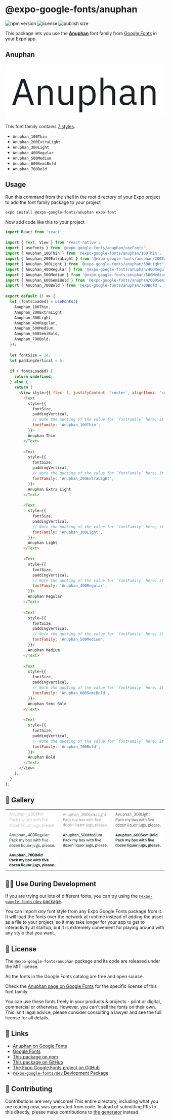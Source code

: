 # @expo-google-fonts/anuphan

![npm version](https://flat.badgen.net/npm/v/@expo-google-fonts/anuphan)
![license](https://flat.badgen.net/github/license/expo/google-fonts)
![publish size](https://flat.badgen.net/packagephobia/install/@expo-google-fonts/anuphan)

This package lets you use the [**Anuphan**](https://fonts.google.com/specimen/Anuphan) font family from [Google Fonts](https://fonts.google.com/) in your Expo app.

## Anuphan

![Anuphan](./font-family.png)

This font family contains [7 styles](#-gallery).

- `Anuphan_100Thin`
- `Anuphan_200ExtraLight`
- `Anuphan_300Light`
- `Anuphan_400Regular`
- `Anuphan_500Medium`
- `Anuphan_600SemiBold`
- `Anuphan_700Bold`

## Usage

Run this command from the shell in the root directory of your Expo project to add the font family package to your project
```sh
expo install @expo-google-fonts/anuphan expo-font
```

Now add code like this to your project
```js
import React from 'react';

import { Text, View } from 'react-native';
import { useFonts } from '@expo-google-fonts/anuphan/useFonts';
import { Anuphan_100Thin } from '@expo-google-fonts/anuphan/100Thin';
import { Anuphan_200ExtraLight } from '@expo-google-fonts/anuphan/200ExtraLight';
import { Anuphan_300Light } from '@expo-google-fonts/anuphan/300Light';
import { Anuphan_400Regular } from '@expo-google-fonts/anuphan/400Regular';
import { Anuphan_500Medium } from '@expo-google-fonts/anuphan/500Medium';
import { Anuphan_600SemiBold } from '@expo-google-fonts/anuphan/600SemiBold';
import { Anuphan_700Bold } from '@expo-google-fonts/anuphan/700Bold';

export default () => {
  let [fontsLoaded] = useFonts({
    Anuphan_100Thin,
    Anuphan_200ExtraLight,
    Anuphan_300Light,
    Anuphan_400Regular,
    Anuphan_500Medium,
    Anuphan_600SemiBold,
    Anuphan_700Bold,
  });

  let fontSize = 24;
  let paddingVertical = 6;

  if (!fontsLoaded) {
    return undefined;
  } else {
    return (
      <View style={{ flex: 1, justifyContent: 'center', alignItems: 'center' }}>
        <Text
          style={{
            fontSize,
            paddingVertical,
            // Note the quoting of the value for `fontFamily` here; it expects a string!
            fontFamily: 'Anuphan_100Thin',
          }}>
          Anuphan Thin
        </Text>

        <Text
          style={{
            fontSize,
            paddingVertical,
            // Note the quoting of the value for `fontFamily` here; it expects a string!
            fontFamily: 'Anuphan_200ExtraLight',
          }}>
          Anuphan Extra Light
        </Text>

        <Text
          style={{
            fontSize,
            paddingVertical,
            // Note the quoting of the value for `fontFamily` here; it expects a string!
            fontFamily: 'Anuphan_300Light',
          }}>
          Anuphan Light
        </Text>

        <Text
          style={{
            fontSize,
            paddingVertical,
            // Note the quoting of the value for `fontFamily` here; it expects a string!
            fontFamily: 'Anuphan_400Regular',
          }}>
          Anuphan Regular
        </Text>

        <Text
          style={{
            fontSize,
            paddingVertical,
            // Note the quoting of the value for `fontFamily` here; it expects a string!
            fontFamily: 'Anuphan_500Medium',
          }}>
          Anuphan Medium
        </Text>

        <Text
          style={{
            fontSize,
            paddingVertical,
            // Note the quoting of the value for `fontFamily` here; it expects a string!
            fontFamily: 'Anuphan_600SemiBold',
          }}>
          Anuphan Semi Bold
        </Text>

        <Text
          style={{
            fontSize,
            paddingVertical,
            // Note the quoting of the value for `fontFamily` here; it expects a string!
            fontFamily: 'Anuphan_700Bold',
          }}>
          Anuphan Bold
        </Text>
      </View>
    );
  }
};

```

## 🔡 Gallery


||||
|-|-|-|
|![Anuphan_100Thin](.//100Thin/Anuphan_100Thin.ttf.png)|![Anuphan_200ExtraLight](.//200ExtraLight/Anuphan_200ExtraLight.ttf.png)|![Anuphan_300Light](.//300Light/Anuphan_300Light.ttf.png)||
|![Anuphan_400Regular](.//400Regular/Anuphan_400Regular.ttf.png)|![Anuphan_500Medium](.//500Medium/Anuphan_500Medium.ttf.png)|![Anuphan_600SemiBold](.//600SemiBold/Anuphan_600SemiBold.ttf.png)||
|![Anuphan_700Bold](.//700Bold/Anuphan_700Bold.ttf.png)||||


## 👩‍💻 Use During Development

If you are trying out lots of different fonts, you can try using the [`@expo-google-fonts/dev` package](https://github.com/expo/google-fonts/tree/master/font-packages/dev#readme).

You can import *any* font style from any Expo Google Fonts package from it. It will load the fonts
over the network at runtime instead of adding the asset as a file to your project, so it may take longer
for your app to get to interactivity at startup, but it is extremely convenient
for playing around with any style that you want.

## 📖 License

The `@expo-google-fonts/anuphan` package and its code are released under the MIT license.

All the fonts in the Google Fonts catalog are free and open source.

Check the [Anuphan page on Google Fonts](https://fonts.google.com/specimen/Anuphan) for the specific license of this font family.

You can use these fonts freely in your products & projects - print or digital, commercial or otherwise. However, you can't sell the fonts on their own. This isn't legal advice, please consider consulting a lawyer and see the full license for all details.

## 🔗 Links

- [Anuphan on Google Fonts](https://fonts.google.com/specimen/Anuphan)
- [Google Fonts](https://fonts.google.com/)
- [This package on npm](https://www.npmjs.com/package/@expo-google-fonts/anuphan)
- [This package on GitHub](https://github.com/expo/google-fonts/tree/master/font-packages/anuphan)
- [The Expo Google Fonts project on GitHub](https://github.com/expo/google-fonts)
- [`@expo-google-fonts/dev` Devlopment Package](https://github.com/expo/google-fonts/tree/master/font-packages/dev)

## 🤝 Contributing

Contributions are very welcome! This entire directory, including what you are reading now, was generated from code. Instead of submitting PRs to this directly, please make contributions to [the generator](https://github.com/expo/google-fonts/tree/master/packages/generator) instead.
